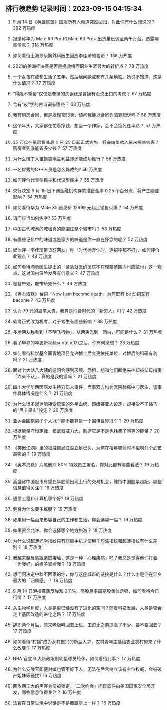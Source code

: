 
## 排行榜趋势 记录时间：2023-09-15 04:15:34
  
  1. 9 月 14 日《英雄联盟》国服所有人频道突然回归，对此你有什么想说的？ 392 万热度
    
  2. 报道称华为 Mate 60 Pro 和 Mate 60 Pro+ 出货量已调至两千万台，透露哪些信息？ 318 万热度
    
  3. 如何看待上海顶级胸外科医生回应李佳琦的言论？ 138 万热度
    
  4. 2021的美洲杯决赛是否是挽救梅西职业生涯最大的转折点？ 78 万热度
    
  5. 一个女孩在成都生活了五年，然后我问她成都有几条地铁。她说不知道。这是什么情况？ 77 万热度
    
  6. “得陇不望蜀”仅仅是曹操的失误还是曹操有没说出口的考虑？ 67 万热度
    
  7. 含有“夜”字的古诗词有哪些？ 63 万热度
    
  8. 我有购房合同，但是发现1房3卖，请问我能以合同诈骗罪起诉吗？ 58 万热度
    
  9. 这个年头，大家都在忙着挣钱，想当一个作家，会不会饿死在半路？ 57 万热度
    
  10. 25 万亿存量房贷降息 9 月 25 日起正式实施，将会给借款人带来哪些实惠？购房者到底能省多少钱？ 57 万热度
    
  11. 为什么摊丁入亩损害地主利益却还能成功推行？ 56 万热度
    
  12. 一名优秀的C++人员是怎么炼成的? 56 万热度
    
  13. 如何评价代表型民主和代议型民主？ 55 万热度
    
  14. 央行决定 9 月 15 日下调金融机构存款准备金率 0.25 个百分点，将产生哪些影响？ 54 万热度
    
  15. 如何看待华为 Mate X5 首发价 12999 元起且销售火爆？ 54 万热度
    
  16. 请问应当如何练字? 53 万热度
    
  17. 中国古代城池的城墙真的能围住整个城市吗？ 53 万热度
    
  18. 有哪些记忆中的味道或是家乡的味道是你一直在怀念的呢？ 52 万热度
    
  19. 媒体评「李佳琦带货怼网友」称「时代抛弃你时，连招呼都不打」，如何评价此观点？ 48 万热度
    
  20. 如何看待陶勇医生提出的「紧急就医的医院不在理赔范围内也应赔付」这一观点，这对国内保险发展有何意义？ 47 万热度
    
  21. 爸爸带娃，能带给娃什么？ 44 万热度
    
  22. 《奥本海默》台词「Now I am become death」为何既有 be 动词又有 become？ 43 万热度
    
  23. 认为 79 元的眉笔太贵，我算是消费时代的「新穷人」吗？ 42 万热度
    
  24. 软考正式改为机考，对于考生有哪些影响？ 38 万热度
    
  25. 多地网友称看到「不明飞行物」，从两束光到一团白，可能是什么？ 31 万热度
    
  26. 看了毕导的年更新视频sub(n,n,17)之后，你有何感想？ 23 万热度
    
  27. 如何看待科学基金面青地项目允许博士后变更依托单位，对博后的科研有利吗？ 21 万热度
    
  28. 面对七大姑八大姨的逼问会感到厌烦、恐惧，想和他们断绝来往却被父母指责「六亲不认」，真的是我的错吗？ 21 万热度
    
  29. 四川大学华西医院发生持刀伤人事件，当事双方均为医院肺癌中心医生，该事件具体情况是什么？ 21 万热度
    
  30. 为什么很多漫迷能接受悟空的外星血统、超级赛亚人设定，却接受不了路飞的“尼卡果实”设定？ 20 万热度
    
  31. 亚运会围棋男子个人冠军能不能算是一个围棋世界冠军？ 20 万热度
    
  32. 根据能量守恒定律，核武器威力大，制造它是不是也耗费了同等的能量？ 20 万热度
    
  33. 《笑傲江湖》里的福威镖局江湖立足已久，为何在招募镖师时不招聘几个武艺高强的？ 19 万热度
    
  34. 《奥本海默》片尾删除 80% 特效员工署名，你对此都有哪些看法？ 19 万热度
    
  35. 高盛称中国股市有望在年底前出现上行的交易机会，维持中国股票超配，哪些信息值得关注？ 19 万热度
    
  36. 通信工程和计算机哪个好? 19 万热度
    
  37. 健身为什么要多练腿？ 19 万热度
    
  38. 如果用一幅画来形容自己的工作和生活，你会选哪一幅？ 19 万热度
    
  39. 如果资金允许、你会选择哪个地方旅游？ 18 万热度
    
  40. 为什么说超薄光学指纹只有旗舰手机才使用？短焦指纹和超薄指纹有什么差别？ 18 万热度
    
  41. 我越来越反感跟亲戚接触，这是一种「心理疾病」吗？我总是觉得他们打着「为我好」的幌子掌控我？ 18 万热度
    
  42. 想问问决定中秋不回家的你，你与这座城市的链接是什么？什么才是你在异乡最大的「归属感」？ 18 万热度
    
  43. 9 月 14 日沪指震荡反弹涨 0.11%，高股息率周期股集体走强，如何看待今日行情？ 17 万热度
    
  44. 从生物学角度，人类是否已经没有了进化的空间？随着科技发展，人类是否会走上基因改造的进化之路？ 17 万热度
    
  45. 辞职两个月后，原来老板叫回去上班，工资比之前提高了不少，要不要回去？ 17 万热度
    
  46. 如何看待“村播”成为乡村振兴的新型人才，农村青年主播给农业农村带来了什么改变？ 17 万热度
    
  47. NBA 官宣 6 大新政限制明星球员轮休，如何看待此事？ 17 万热度
    
  48. 为什么安陵容即便封嫔也管不好下人，无法在后宫树立该有主位权威，会被破产姐妹等骚扰? 16 万热度
    
  49. 网攻西工大的黑客身份被锁定，「二次约会」间谍软件由美国国家安全局开发，哪些信息值得关注？ 16 万热度
    
  50. 法官在日常生活中说话是不是都跟庭上一样？ 16 万热度
    